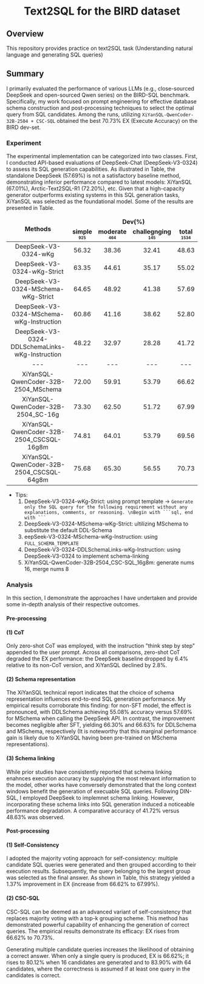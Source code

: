 <div align="center">
<h1> Text2SQL for the BIRD dataset  </h1>
</div>

## Overview

This repository provides practice on text2SQL task (Understanding natural language and generating SQL queries)

## Summary

I primarily evaluated the performance of various LLMs (e.g., close-sourced DeepSeek and open-sourced Qwen series) on the BIRD-SQL benchmark. Specifically, my work focused on prompt engineering for effective database schema construction and post-processing techniques to select the optimal query from SQL candidates. Among the runs, utilizing `XiYanSQL-QwenCoder-32B-2504 + CSC-SQL` obtained the best 70.73% EX (Execute Accuracy) on the BIRD dev-set.

### Experiment
The experimental implementation can be categorized into two classes. First, I conducted API-based evaluations of DeepSeek-Chat (DeepSeek-V3-0324) to assess its SQL generation capabilities. As illustrated in Table, the standalone DeepSeek (57.69%) is not a satisfactory baseline method, demonstrating inferior performance compared to latest models: XiYanSQL (67.01%), Arctic-Text2SQL-R1 (72.20%), etc. Given that a high-capacity generator outperforms existing systems in this SQL generation tasks, XiYanSQL was selected as the foundational model. Some of the results are presented in Table. 


<table>
  <thead align="middle">
    <tr>
      <td rowspan="2"><b>Methods</b></td>
      <td colspan="4"><b>Dev(%)</b></td>
    </tr>
    <tr>
      <td><b>simple <br><span style="font-size: 10px"> 925</br></b></td>
      <td><b>moderate <br><span style="font-size: 10px"> 464</br></b></td>
      <td><b>challegnging <br><span style="font-size: 10px"> 145</br></b></td>
      <td><b>total <br><span style="font-size: 10px"> 1534</br></b></td>
    </tr>
  </thead>
  <tbody align="middle">
    <tr>
      <td> DeepSeek-V3-0324-wKg</td>
      <td> 56.32 </td>
      <td> 38.36 </td>
      <td> 32.41 </td>
      <td> 48.63 </td>
    </tr>
    <tr>
      <td>DeepSeek-V3-0324-wKg-Strict</td>
      <td> 63.35 </td>
      <td> 44.61 </td>
      <td> 35.17 </td>
      <td> 55.02 </td>
    </tr>
    <tr>
      <td>DeepSeek-V3-0324-MSchema-wKg-Strict</td>
      <td> 64.65 </td>
      <td> 48.92 </td>
      <td> 41.38 </td>
      <td> 57.69 </td>
    </tr>
    <tr>
      <td>DeepSeek-V3-0324-MSchema-wKg-Instruction</td>
      <td> 60.86 </td>
      <td> 41.16 </td>
      <td> 38.62 </td>
      <td> 52.80 </td>
    </tr>
    <tr>
      <td>DeepSeek-V3-0324-DDLSchemaLinks-wKg-Instruction</td>
      <td> 48.22 </td>
      <td> 32.97 </td>
      <td> 28.28 </td>
      <td> 41.72 </td>
    </tr>
    <tr>
      <td> --- </td>
      <td> --- </td>
      <td> --- </td>
      <td> --- </td>
      <td> --- </td>
    </tr>
    <tr>
      <td> XiYanSQL-QwenCoder-32B-2504_MSchema </td>
      <td> 72.00 </td>
      <td> 59.91 </td>
      <td> 53.79 </td>
      <td> 66.62 </td>
    </tr>
    <tr>
      <td> XiYanSQL-QwenCoder-32B-2504_SC-16g </td>
      <td> 73.30 </td>
      <td> 62.50 </td>
      <td> 51.72 </td>
      <td> 67.99 </td>
    </tr>
    <tr>
      <td> XiYanSQL-QwenCoder-32B-2504_CSCSQL-16g8m </td>
      <td> 74.81 </td>
      <td> 64.01 </td>
      <td> 53.79 </td>
      <td> 69.56 </td>
    </tr>
    <tr>
      <td> XiYanSQL-QwenCoder-32B-2504_CSCSQL-64g8m </td>
      <td> 75.68 </td>
      <td> 65.30 </td>
      <td> 56.55 </td>
      <td> 70.73 </td>
    </tr>
</table>

* Tips:
  1. DeepSeek-V3-0324-wKg-Strict: using prompt template -> `Generate only the SQL query for the following requirement without any explanations, comments, or reasoning. \nBegin with ```sql, end with ``` `
  2.  DeepSeek-V3-0324-MSchema-wKg-Strict: ultilizing MSchema to substitute the default DDL-Schema
  3.   eepSeek-V3-0324-MSchema-wKg-Instruction: using `FULL_SCHEMA_TEMPLATE`
  4.   DeepSeek-V3-0324-DDLSchemaLinks-wKg-Instruction: using DeepSeek-V3-0324 to implement schema-linking
  5.   XiYanSQL-QwenCoder-32B-2504_CSC-SQL_16g8m: generate nums 16, merge nums 8
  
### Analysis
In this section, I demonstrate the approaches I have undertaken and provide some in-depth analysis of their respective outcomes.
#### Pre-processing
#### (1) CoT
Only zero-shot CoT was employed, with the instruction "think step by step" appended to the user prompt. Across all comparisons, zero-shot CoT degraded the EX performance: the DeepSeek baseline dropped by 6.4% relative to its non-CoT version, and XiYanSQL declined by 2.8%. 
#### (2) Schema representation
The XiYanSQL technical report indicates that the choice of schema representation influences end-to-end SQL generation performance. My empirical results corroborate this finding: for non-SFT model, the effect is pronounced, with DDLSchema achieving 55.08% accuracy versus 57.69% for MSchema when calling the DeepSeek API. In contrast, the improvement becomes negligible after SFT, yielding 66.30% and 66.63% for DDLSchema and MSchema, respectively (It is noteworthy that this marginal performance gain is likely due to XiYanSQL having been pre-trained on MSchema representations).
#### (3) Schema linking
While prior studies have consistently reported that schema linking enahnces execution accuracy by supplying the most relevant information to the model, other works have conversely demonstrated that the long context windows benefit the generation of execuable SQL queries. Following DIN-SQL, I employed DeepSeek to implemnet schema linking. However, incorporating these schema links into SQL generation induced a noticeable performance degradation. A comparative accuracy of 41.72% versus 48.63% was observed.
#### Post-processing
#### (1) Self-Consistency
I adopted the majority voting approach for self-consistency: multiple candidate SQL queries were generated and then grouped according to their execution results. Subsequently, the query belonging to the largest group was selected as the final answer. As shown in Table, this strategy yielded a 1.37% improvement in EX (increase from  66.62% to 67.99%).
#### (2) CSC-SQL
CSC-SQL can be deemed as an advanced variant of self-consistency that replaces majority voting with a top-k grouping scheme. This method has demonstrated powerful capability of enhancing the generation of correct queries. The empirical results demonstrate its efficacy: EX rises from 66.62% to 70.73%.

Generating multiple candidate queries increases the likelihood of obtaining a correct answer. When only a single query is produced,  EX is 66.62%; it rises to 80.12% when 16 candidates are generated and to 83.90% with 64 candidates, where the correctness is assumed if at least one query in the candidates is correct.





